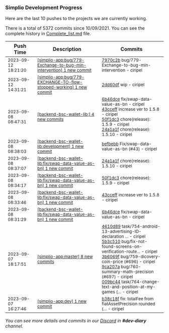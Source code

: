 
### Simplio Development Progress

Here are the last 10 pushes to the projects we are currently working.

There is a total of 5372 commits since 10/09/2021. You can see the complete history in
 [Complete_list.md](Complete_list.md) file.

| Push Time | Description | Commits |
| --- | --- | --- |
| <sub>2023-09-12 18:21:20</sub> | <sub>[[simplio-app:bug/779-Exchange-to-bug-min-intervention] 1 new commit](https://github.com/SimplioOfficial/simplio-app/commit/7970c2b8c3d112a848a0455384b2f17b92ca2929)</sub> | <sub>[7970c2b](https://github.com/SimplioOfficial/simplio-app/commit/7970c2b8c3d112a848a0455384b2f17b92ca2929) bug/779-Exchange-to-bug-min-intervention - ciripel</sub> |
| <sub>2023-09-12 14:31:21</sub> | <sub>[[simplio-app:bug/779-EXCHANGE-TO-flow-stopped-working] 1 new commit](https://github.com/SimplioOfficial/simplio-app/commit/2dd60df80ecef4c2187bf6567128c92c666e55ad)</sub> | <sub>[2dd60df](https://github.com/SimplioOfficial/simplio-app/commit/2dd60df80ecef4c2187bf6567128c92c666e55ad) wip - ciripel</sub> |
| <sub>2023-09-08 08:47:31</sub> | <sub>[[backend-bsc-wallet-lib:] 4 new commits](https://github.com/SimplioOfficial/backend-bsc-wallet-lib/compare/6b46dce226e2^...24a1a1fbd755)</sub> | <sub>[6b46dce](https://github.com/SimplioOfficial/backend-bsc-wallet-lib/commit/6b46dce226e28572587d828363cc4cd6888cd050) fix/swap-data-value-as-bn - ciripel<br>[43cceff](https://github.com/SimplioOfficial/backend-bsc-wallet-lib/commit/43cceff9b9298c6d688a8ca7fb2f80a92468255a) increase ver to 1.5.8 - ciripel<br>[50f1dc3](https://github.com/SimplioOfficial/backend-bsc-wallet-lib/commit/50f1dc3f502f8b835025cd3203e974c6b62e21e6) chore(release): 1.5.9 - ciripel<br>[24a1a1f](https://github.com/SimplioOfficial/backend-bsc-wallet-lib/commit/24a1a1fbd755bcda65fb1090fe54b265612822f9) chore(release): 1.5.10 - ciripel</sub> |
| <sub>2023-09-08 08:38:03</sub> | <sub>[[backend-bsc-wallet-lib:development] 1 new commit](https://github.com/SimplioOfficial/backend-bsc-wallet-lib/commit/befbebb988f7c7aa796c458e6959cb248de0b3c2)</sub> | <sub>[befbebb](https://github.com/SimplioOfficial/backend-bsc-wallet-lib/commit/befbebb988f7c7aa796c458e6959cb248de0b3c2) Fix/swap-data-value-as-bn (#43) - ciripel</sub> |
| <sub>2023-09-08 08:37:07</sub> | <sub>[[backend-bsc-wallet-lib:fix/swap-data-value-as-bn] 1 new commit](https://github.com/SimplioOfficial/backend-bsc-wallet-lib/commit/24a1a1fbd755bcda65fb1090fe54b265612822f9)</sub> | <sub>[24a1a1f](https://github.com/SimplioOfficial/backend-bsc-wallet-lib/commit/24a1a1fbd755bcda65fb1090fe54b265612822f9) chore(release): 1.5.10 - ciripel</sub> |
| <sub>2023-09-08 08:34:17</sub> | <sub>[[backend-bsc-wallet-lib:fix/swap-data-value-as-bn] 1 new commit](https://github.com/SimplioOfficial/backend-bsc-wallet-lib/commit/50f1dc3f502f8b835025cd3203e974c6b62e21e6)</sub> | <sub>[50f1dc3](https://github.com/SimplioOfficial/backend-bsc-wallet-lib/commit/50f1dc3f502f8b835025cd3203e974c6b62e21e6) chore(release): 1.5.9 - ciripel</sub> |
| <sub>2023-09-08 08:33:46</sub> | <sub>[[backend-bsc-wallet-lib:fix/swap-data-value-as-bn] 1 new commit](https://github.com/SimplioOfficial/backend-bsc-wallet-lib/commit/43cceff9b9298c6d688a8ca7fb2f80a92468255a)</sub> | <sub>[43cceff](https://github.com/SimplioOfficial/backend-bsc-wallet-lib/commit/43cceff9b9298c6d688a8ca7fb2f80a92468255a) increase ver to 1.5.8 - ciripel</sub> |
| <sub>2023-09-08 08:31:29</sub> | <sub>[[backend-bsc-wallet-lib:fix/swap-data-value-as-bn] 1 new commit](https://github.com/SimplioOfficial/backend-bsc-wallet-lib/commit/6b46dce226e28572587d828363cc4cd6888cd050)</sub> | <sub>[6b46dce](https://github.com/SimplioOfficial/backend-bsc-wallet-lib/commit/6b46dce226e28572587d828363cc4cd6888cd050) fix/swap-data-value-as-bn - ciripel</sub> |
| <sub>2023-09-07 18:17:51</sub> | <sub>[[simplio-app:master] 8 new commits](https://github.com/SimplioOfficial/simplio-app/compare/acdde81934ec...f2920ffcce15)</sub> | <sub>[4610d89](https://github.com/SimplioOfficial/simplio-app/commit/4610d89aba5a07d50f8d06ba151af38336b4314e) task/754-android-13-advertising-ID-declaration ... - ciripel<br>[5b3c510](https://github.com/SimplioOfficial/simplio-app/commit/5b3c5107390ca6b2d1db3424caa8dbd2d9701447) bug/fix-not-found-screens-on-verification-route... - ciripel<br>[3b6069f](https://github.com/SimplioOfficial/simplio-app/commit/3b6069fc56392468018fb46bf50b2efad7a1a435) bug/759-dicovery-coin-price (#696) - ciripel<br>[9ca207a](https://github.com/SimplioOfficial/simplio-app/commit/9ca207ac918842e8d555d7c9259086cb16974abb) bug/760-summary-math-precision (#697) - ciripel<br>[009bc44](https://github.com/SimplioOfficial/simplio-app/commit/009bc445ae73cd111bc6eb89e6b1c2ced0417a19) task/764-change-text-and-position-at-my-games (... - ciripel</sub> |
| <sub>2023-09-07 16:27:46</sub> | <sub>[[simplio-app:dev] 1 new commit](https://github.com/SimplioOfficial/simplio-app/commit/b38c18f51a5b2dcdbbc8e5575ef544bd66672044)</sub> | <sub>[b38c18f](https://github.com/SimplioOfficial/simplio-app/commit/b38c18f51a5b2dcdbbc8e5575ef544bd66672044) fix: totalFee from fiatAssetPrecision rounded (... - ciripel</sub> |

_You can see more details and commits in our [Discord](https://discord.gg/aKhjuwZmdP) in **#dev-diary** channel._
